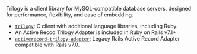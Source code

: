 Trilogy is a client library for MySQL-compatible database servers, designed for performance, flexibility, and ease of embedding.


- [`trilogy`](https://github.com/trilogy-libraries/trilogy): C client with additional language libraries, including Ruby.
- An Active Recod Trilogy Adapter is included in Ruby on Rails v7.1+
- [`activerecord-trilogy-adapter`](https://github.com/trilogy-libraries/activerecord-trilogy-adapter): Legacy Rails Active Record Adapter compatible with Rails v7.0.
